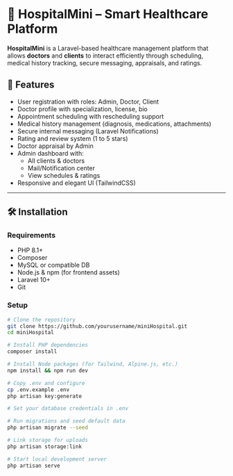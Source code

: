 # 🏥 HospitalMini – Smart Healthcare Platform

**HospitalMini** is a Laravel-based healthcare management platform that allows **doctors** and **clients** to interact efficiently through scheduling, medical history tracking, secure messaging, appraisals, and ratings.

## 🚀 Features

- User registration with roles: Admin, Doctor, Client
- Doctor profile with specialization, license, bio
- Appointment scheduling with rescheduling support
- Medical history management (diagnosis, medications, attachments)
- Secure internal messaging (Laravel Notifications)
- Rating and review system (1 to 5 stars)
- Doctor appraisal by Admin
- Admin dashboard with:
  - All clients & doctors
  - Mail/Notification center
  - View schedules & ratings
- Responsive and elegant UI (TailwindCSS)

---

## 🛠️ Installation

### Requirements

- PHP 8.1+
- Composer
- MySQL or compatible DB
- Node.js & npm (for frontend assets)
- Laravel 10+
- Git

### Setup

```bash
# Clone the repository
git clone https://github.com/yourusername/miniHospital.git
cd miniHospital

# Install PHP dependencies
composer install

# Install Node packages (for Tailwind, Alpine.js, etc.)
npm install && npm run dev

# Copy .env and configure
cp .env.example .env
php artisan key:generate

# Set your database credentials in .env

# Run migrations and seed default data
php artisan migrate --seed

# Link storage for uploads
php artisan storage:link

# Start local development server
php artisan serve
